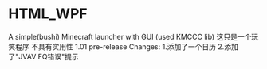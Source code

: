# HTML_WPF
A simple(bushi) Minecraft launcher with GUI (used KMCCC lib)
这只是一个玩笑程序 不具有实用性
    1.01 pre-release
    Changes: 1.添加了一个日历
             2.添加了"JVAV FQ错误"提示
